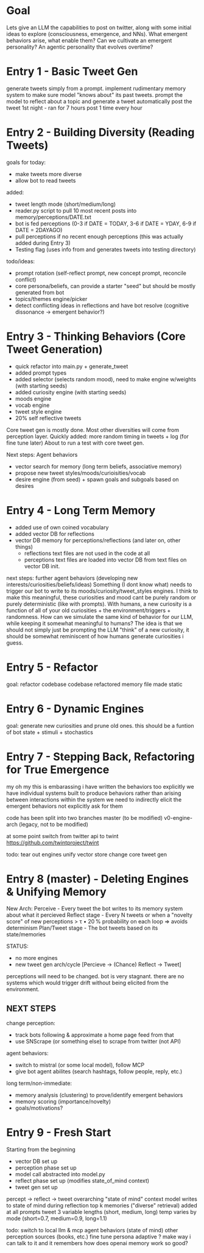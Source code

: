 # Goal
Lets give an LLM the capabilities to post on twitter, along with some initial ideas to explore (consciousness, emergence, and NNs).
What emergent behaviors arise, what enable them? Can we cultivate an emergent personality?
An agentic personality that evolves overtime?

# Entry 1 - Basic Tweet Gen
generate tweets simply from a prompt.
implement rudimentary memory system to make sure model "knows about" its past tweets.
prompt the model to reflect about a topic and generate a tweet
automatically post the tweet
1st night - ran for 7 hours post 1 time every hour

# Entry 2 - Building Diversity (Reading Tweets)
goals for today:
- make tweets more diverse
- allow bot to read tweets

added:
- tweet length mode (short/medium/long)
- reader.py script to pull 10 most recent posts into memory/perceptions/DATE.txt
- bot is fed perceptions (0-3 if DATE = TODAY, 3-6 if DATE = YDAY, 6-9 if DATE = 2DAYAGO)
- pull perceptions if no recent enough perceptions (this was actually added during Entry 3)
- Testing flag (uses info from and generates tweets into testing directory)

todo/ideas:
- prompt rotation (self-reflect prompt, new concept prompt, reconcile conflict)
- core persona/beliefs, can provide a starter "seed" but should be mostly generated from bot
- topics/themes engine/picker
- detect conflicting ideas in reflections and have bot resolve (cognitive dissonance -> emergent behavior?)

# Entry 3 - Thinking Behaviors (Core Tweet Generation)
- quick refactor into main.py + generate_tweet
- added prompt types
- added selector (selects random mood), need to make engine w/weights (with starting seeds)
- added curiosity engine (with starting seeds)
- moods engine
- vocab engine
- tweet style engine
- 20% self reflective tweets

Core tweet gen is mostly done. Most other diversities will come from perception layer.
Quickly added: more random timing in tweets + log (for fine tune later)
About to run a test with core tweet gen.

Next steps: Agent behaviors
- vector search for memory (long term beliefs, associative memory)
- propose new tweet styles/moods/curioisities/vocab
- desire engine (from seed) + spawn goals and subgoals based on desires

# Entry 4 - Long Term Memory
- added use of own coined vocabulary
- added vector DB for reflections
- vector DB memory for perceptions/reflections (and later on, other things)
    - reflections text files are not used in the code at all
    - perceptions text files are loaded into vector DB from text files on vector DB init.

next steps:
further agent behaviors (developing new interests/curiosities/beliefs/ideas)
Something (I dont know what) needs to trigger our bot to write to its moods/curiosity/tweet_styles engines. 
I think to make this meaningful, these curiosities and mood cant be purely random or purely deterministic (like with prompts). With humans, a new curiosity is a function of all of your old curiosities + the environment/triggers + randomness. How can we simulate the same kind of behavior for our LLM, while keeping it somewhat meaningful to humans? The idea is that we should not simply just be prompting the LLM "think" of a new curiosity, it should be somewhat reminiscent of how humans generate curiosities i guess.

# Entry 5 - Refactor
goal: refactor codebase
codebase refactored
memory file made static

# Entry 6 - Dynamic Engines
goal: generate new curiosities and prune old ones. this should be a funtion of bot state + stimuli + stochastics

# Entry 7 - Stepping Back, Refactoring for True Emergence
my oh my this is embarassing
i have written the behaviors too explicitly
we have individual systems built to produce behaviors
rather than arising between interactions within the system
we need to indirectly elicit the emergent behaviors
not explicitly ask for them

code has been split into two branches 
master (to be modified)
v0-engine-arch (legacy, not to be modified)

at some point switch from twitter api to twint
https://github.com/twintproject/twint

todo:
    tear out engines
    unify vector store
    change core tweet gen

# Entry 8 (master) - Deleting Engines & Unifying Memory
New Arch:
    Perceive - Every tweet the bot writes to its memory system about what it percieved
    Reflect stage - Every N tweets or when a "novelty score" of new perceptions > τ • 20 % probability on each loop ⇒ avoids determinism
    Plan/Tweet stage - The bot tweets based on its state/memories

STATUS:
- no more engines
- new tweet gen arch/cycle [Percieve -> (Chance) Reflect -> Tweet]

perceptions will need to be changed. bot is very stagnant. there are no systems which would trigger drift
without being elicited from the environment.

## NEXT STEPS
change perception:
- track bots following & approximate a home page feed from that
- use SNScrape (or something else) to scrape from twitter (not API)

agent behaviors:
- switch to mistral (or some local model), follow MCP
- give bot agent abilites (search hashtags, follow people, reply, etc.)

long term/non-immediate:
- memory analysis (clustering) to prove/identify emergent behaviors
- memory scoring (importance/novelty)
- goals/motivations?

# Entry 9 - Fresh Start
Starting from the beginning
- vector DB set up
- perception phase set up 
- model call abstracted into model.py
- reflect phase set up (modifies state_of_mind context)
- tweet gen set up

percept -> reflect -> tweet
overarching "state of mind" context
model writes to state of mind during reflection
top k memories ("diverse" retrieval) added at all prompts
tweet 3 variable lengths (short, medium, long)
temp varies by mode (short=0.7, medium=0.9, long=1.1)

todo:
switch to local llm & mcp
agent behaviors (state of mind)
other perception sources (books, etc.)
fine tune persona
adaptive ?
make way i can talk to it and it remembers
how does openai memory work so good?